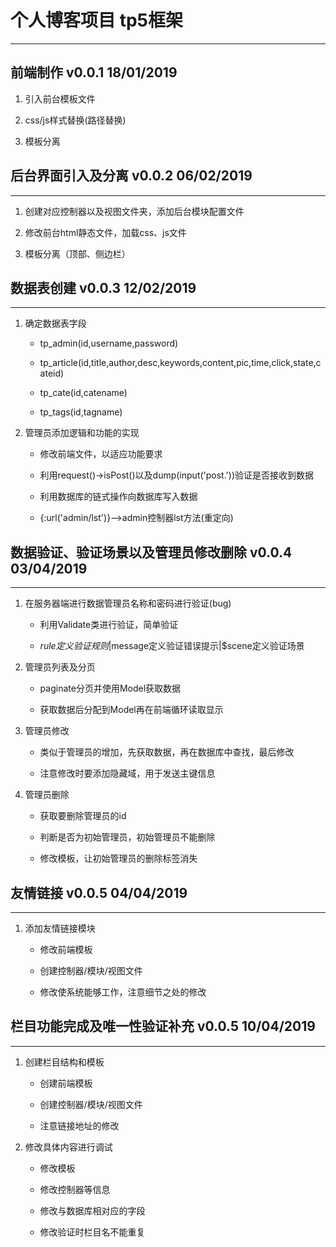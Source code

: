 # 个人博客项目 tp5框架 
---
## 前端制作 v0.0.1 18/01/2019

1. 引入前台模板文件

2. css/js样式替换(路径替换)

3. 模板分离

## 后台界面引入及分离 v0.0.2 06/02/2019
---
1. 创建对应控制器以及视图文件夹，添加后台模块配置文件

2. 修改前台html静态文件，加载css、js文件

3. 模板分离（顶部、侧边栏）

## 数据表创建 v0.0.3 12/02/2019
---
1. 确定数据表字段

	* tp_admin(id,username,password)

	* tp_article(id,title,author,desc,keywords,content,pic,time,click,state,cateid)

	* tp_cate(id,catename)

	* tp_tags(id,tagname)

2. 管理员添加逻辑和功能的实现

	* 修改前端文件，以适应功能要求

	* 利用request()->isPost()以及dump(input('post.'))验证是否接收到数据

	* 利用数据库的链式操作向数据库写入数据

	* {:url('admin/lst')}-->admin控制器lst方法(重定向)

## 数据验证、验证场景以及管理员修改删除 v0.0.4 03/04/2019
---
1. 在服务器端进行数据管理员名称和密码进行验证(bug)

	* 利用Validate类进行验证，简单验证

	* $rule定义验证规则|$message定义验证错误提示|$scene定义验证场景

2. 管理员列表及分页

	* paginate分页并使用Model获取数据

	* 获取数据后分配到Model再在前端循环读取显示

3. 管理员修改

	* 类似于管理员的增加，先获取数据，再在数据库中查找，最后修改

	* 注意修改时要添加隐藏域，用于发送主键信息

4. 管理员删除

	* 获取要删除管理员的id

	* 判断是否为初始管理员，初始管理员不能删除

	* 修改模板，让初始管理员的删除标签消失

## 友情链接 v0.0.5 04/04/2019
---
1. 添加友情链接模块

	* 修改前端模板

	* 创建控制器/模块/视图文件

	* 修改使系统能够工作，注意细节之处的修改

## 栏目功能完成及唯一性验证补充 v0.0.5 10/04/2019
---
1. 创建栏目结构和模板

	* 创建前端模板

	* 创建控制器/模块/视图文件

	* 注意链接地址的修改
	
2. 修改具体内容进行调试

	* 修改模板

	* 修改控制器等信息

	* 修改与数据库相对应的字段

	* 修改验证时栏目名不能重复

